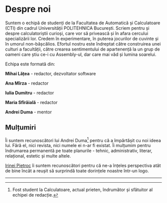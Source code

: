# Despre noi

Suntem o echipă de studenți de la Facultatea de Automatică și Calculatoare (CTI) din cadrul Universității POLITEHNICA București.
Scriem pentru și despre calculatoriștii curioși, care vor să privească și în afara cercului specializării lor.
Credem în experimentare, în puterea jocurilor de cuvinte și în umorul non-bășcălios.
Efortul nostru este îndreptat către construirea unei culturi a facultății, către crearea sentimentului
de apartenență la un grup de oameni care știu ce-i cu Assembly-ul, dar care mai văd și lumina
soarelui.

Echipa este formată din:

**Mihai Lățea** - redactor, dezvoltator software

**Ana Mîrza** - redactor

**Iulia Dumitru** - redactor

**Maria Sfîrăială** - redactor

**Andrei Duma** - mentor


## Mulțumiri
Îi suntem recunoscători lui Andrei Duma[^1] pentru că a împărtășit cu noi ideea lui.
Fără el, nici revista, nici numele ei n-ar fi existat. Îi mulțumim pentru îndrumarea
permanentă pe toate planurile - tehnic, administrativ, literar, relațional, estetic
și multe altele.

[Irinei Pietroc](https://narativa.space) îi suntem recunoscători pentru că ne-a înțeles
perspectiva atât de bine încât a reușit să surprindă toate dorințele noastre într-un logo.

---
[^1]: Fost student la Calculatoare, actual prieten, îndrumător și sfătuitor al
echipei de redacție.
